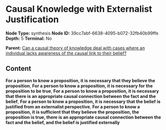 # Causal Knowledge with Externalist Justification

**Node Type:** synthesis
**Node ID:** 39cc7abf-6638-4095-b072-32fb40b99ffe
**Depth:** 5
**Terminal:** No

**Parent:** [Can a causal theory of knowledge deal with cases where an individual lacks awareness of the causal link to their belief?](can-a-causal-theory-of-knowledge-deal-with-cases-where-an-individual-lacks-awareness-of-the-causal-link-to-their-belief-antithesis-1ec229f5-0b37-42d3-813d-dba935b778cf.md)

## Content

**For a person to know a proposition, it is necessary that they believe the proposition**, **For a person to know a proposition, it is necessary for the proposition to be true**, **For a person to know a proposition, it is necessary that there is an appropriate causal connection between the fact and the belief**, **For a person to know a proposition, it is necessary that the belief is justified from an externalist perspective**, **For a person to know a proposition, it is sufficient that they believe the proposition, the proposition is true, there is an appropriate causal connection between the fact and the belief, and the belief is justified externally**

